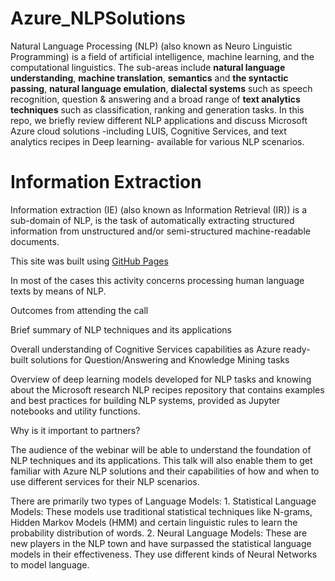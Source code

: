 # Azure_NLPSolutions
Natural Language Processing (NLP) (also known as Neuro Linguistic Programming) is a field of artificial intelligence, machine learning, and the computational linguistics. The sub-areas include **natural language understanding**, **machine translation**, **semantics** and **the syntactic passing**, **natural language emulation**, **dialectal systems** such as speech recognition, question & answering and a broad range of **text analytics techniques** such as classification, ranking and generation tasks. In this repo, we briefly review different NLP applications and discuss Microsoft Azure cloud solutions -including LUIS, Cognitive Services, and text analytics recipes in Deep learning- available for various NLP scenarios.

# Information Extraction 
Information extraction (IE) (also known as Information Retrieval (IR)) is a sub-domain of NLP, is the task of automatically extracting structured information from unstructured and/or semi-structured machine-readable documents. 

This site was built using [GitHub Pages](https://github.com/Azure-Samples/azure-search-knowledge-mining)

In most of the cases this activity concerns processing human language texts by means of NLP. 


 

Outcomes from attending the call 

Brief summary of NLP techniques and its applications 

Overall understanding of Cognitive Services capabilities as Azure ready-built solutions for Question/Answering and Knowledge Mining tasks 

Overview of deep learning models developed for NLP tasks and knowing about the Microsoft research NLP recipes repository that contains examples and best practices for building NLP systems, provided as Jupyter notebooks and utility functions. 

Why is it important to partners? 

The audience of the webinar will be able to understand the foundation of NLP techniques and its applications. This talk will also enable them to get familiar with Azure NLP solutions and their capabilities of how and when to use different services for their NLP scenarios.  

There are primarily two types of Language Models:
	1. Statistical Language Models: These models use traditional statistical techniques like N-grams, Hidden Markov Models (HMM) and certain linguistic rules to learn the probability distribution of words.
	2. Neural Language Models: These are new players in the NLP town and have surpassed the statistical language models in their effectiveness. They use different kinds of Neural Networks to model language.








